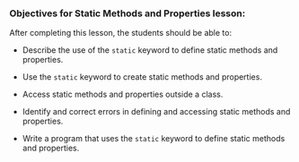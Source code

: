 ### Objectives for Static Methods and Properties lesson:

After completing this lesson, the students should be able to:

 - Describe the use of the `static` keyword to define static methods and properties.

 - Use the `static` keyword to create static methods and properties.

 - Access static methods and properties outside a class.

 - Identify and correct errors in defining and accessing static methods and properties.

 - Write a program that uses the `static` keyword to define static methods and properties.
